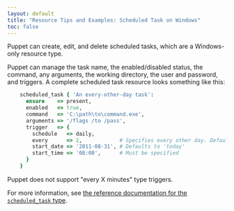 ```yaml
---
layout: default
title: "Resource Tips and Examples: Scheduled Task on Windows"
toc: false
---
```


[scheduledtask]: /references/3.7.latest/type.html#scheduledtask

Puppet can create, edit, and delete scheduled tasks, which are a Windows-only resource type.

Puppet can manage the task name, the enabled/disabled status, the command, any arguments, the working directory, the user and password, and triggers. A complete scheduled task resource looks something like this:

~~~ ruby
    scheduled_task { 'An every-other-day task':
      ensure    => present,
      enabled   => true,
      command   => 'C:\path\to\command.exe',
      arguments => '/flags /to /pass',
      trigger   => {
        schedule   => daily,
        every      => 2,            # Specifies every other day. Defaults to 1 (every day).
        start_date => '2011-08-31', # Defaults to 'today'
        start_time => '08:00',      # Must be specified
      }
    }
~~~

Puppet does not support "every X minutes" type triggers.

For more information, see [the reference documentation for the `scheduled_task` type][scheduledtask].
